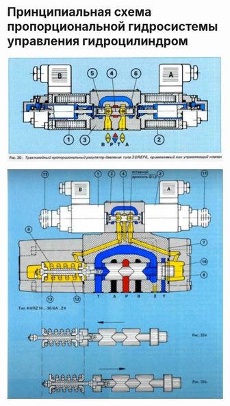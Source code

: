 # Принципиальная схема пропорциональной гидросистемы управления гидроцилиндром

![Проп_распределитель](pic50_5.jpg)

![Проп_распределитель](pic52_1.jpg)